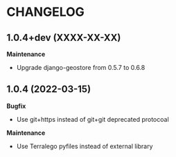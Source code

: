 CHANGELOG
=========

1.0.4+dev  (XXXX-XX-XX)
-----------------------

**Maintenance**

 * Upgrade django-geostore from 0.5.7 to 0.6.8


1.0.4      (2022-03-15)
-----------------------

**Bugfix**

 * Use git+https instead of git+git deprecated protocoal

**Maintenance**

 * Use Terralego pyfiles instead of external library
